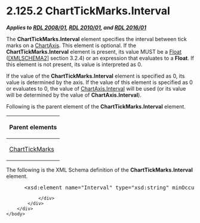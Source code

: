 <html dir="LTR" xmlns:mshelp="http://msdn.microsoft.com/mshelp" xmlns:ddue="http://ddue.schemas.microsoft.com/authoring/2003/5" xmlns:xlink="http://www.w3.org/1999/xlink" xmlns:tool="http://www.microsoft.com/tooltip">
    <head>
        <meta http-equiv="Content-Type" content="text/html; CHARSET=utf-8"></meta>
        <meta name="save" content="history"></meta>
        <title>2.125.2 ChartTickMarks.Interval</title>
        <xml>
            <mshelp:toctitle title="2.125.2 ChartTickMarks.Interval"></mshelp:toctitle>
            <mshelp:rltitle title="[MS-RDL]: ChartTickMarks.Interval"></mshelp:rltitle>
            <mshelp:keyword index="A" term="f3772dad-a666-4e1d-87c6-47b4da45644e"></mshelp:keyword>
            <mshelp:attr name="DCSext.ContentType" value="open specification"></mshelp:attr>
            <mshelp:attr name="AssetID" value="f3772dad-a666-4e1d-87c6-47b4da45644e"></mshelp:attr>
            <mshelp:attr name="TopicType" value="kbRef"></mshelp:attr>
            <mshelp:attr name="DCSext.Title" value="[MS-RDL]: ChartTickMarks.Interval" />
        </xml>
    </head>
    <body>
        <div id="header">
            <h1 class="heading">2.125.2 ChartTickMarks.Interval</h1>
        </div>
        <div id="mainSection">
            <div id="mainBody">
                <div id="allHistory" class="saveHistory"></div>
                <div id="sectionSection0" class="section" name="collapseableSection">
                    

<p><b><i>Applies to </i></b><a href="1e855f94-4617-47e4-b89e-0856c6cb420f.html"><b><i>RDL 2008/01</i></b></a><b><i>,
</i></b><a href="3428e690-a348-4ec7-8a6a-8efb42d2cdee.html"><b><i>RDL 2010/01</i></b></a><b><i>,
and </i></b><a href="52ce3983-2bfc-4e72-9359-42aaf5fe4509.html"><b><i>RDL 2016/01</i></b></a></p>

<p>The <b>ChartTickMarks.Interval</b> element specifies the
interval between tick marks on a <a href="0c19f1cb-ef68-4c28-a2d0-8601b7fd0f32.html">ChartAxis</a>. This element is
optional. If the <b>ChartTickMarks.Interval</b> element is present, its value
MUST be a <a href="c7d0946f-992e-4abc-a304-09b53e030692.html">Float</a> (<a href="https://go.microsoft.com/fwlink/?LinkId=90610">[XMLSCHEMA2]</a> section
3.2.4) or an expression that evaluates to a <b>Float</b>. If this element is
not present, its value is interpreted as 0.</p>

<p>If the value of the <b>ChartTickMarks.Interval</b> element
is specified as 0, its value is determined by the axis. If the value of
this element is specified as 0 or evaluates to 0, the value of <a href="88a56953-eba2-4003-99b6-cc2f210b78ea.html">ChartAxis.Interval</a> will be
used (or its value will be determined by the value of <b>ChartAxis.Interval</b>).</p>

<p>Following is the parent element of the <b>ChartTickMarks.Interval</b>
element.</p>

<table>
 <thead>
  <tr>
   <th>
   <p>Parent elements</p>
   </th>
  </tr>
 </thead>
 <tr>
  <td>
  <p><a href="acde02e3-0fb1-492e-b97a-bf1b99b50c3d.html">ChartTickMarks</a></p>
  </td>
 </tr>
</table>

<p>The following is the XML Schema definition of the <b>ChartTickMarks.Interval</b>
element.</p>

<dl>
<dd>
<div><pre> &lt;xsd:element name=&quot;Interval&quot; type=&quot;xsd:string&quot; minOccurs=&quot;0&quot; /&gt;
</pre></div>
</dd></dl>


                </div>
            </div>
        </div>
    </body>
</html>